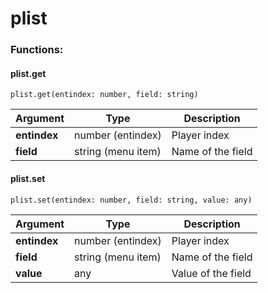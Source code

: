 
# plist

### Functions:
#### plist.get

`plist.get(entindex: number, field: string)`

Argument | Type | Description
-------- | ---- | -----------
  **entindex** | number (entindex) | Player index
  **field** | string (menu item) | Name of the field



#### plist.set

`plist.set(entindex: number, field: string, value: any)`

Argument | Type | Description
-------- | ---- | -----------
  **entindex** | number (entindex) | Player index
  **field** | string (menu item) | Name of the field
  **value** | any | Value of the field


